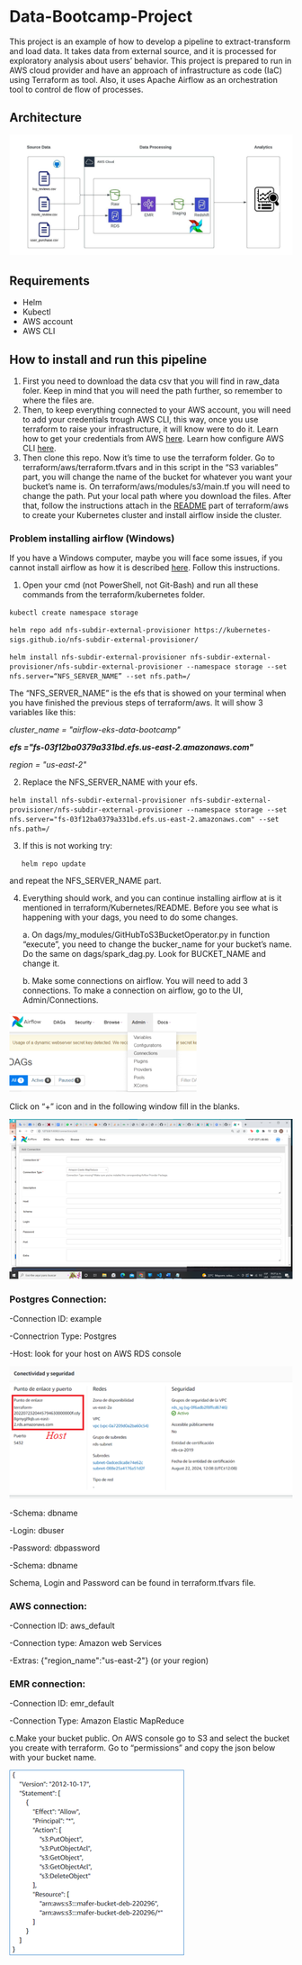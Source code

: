# Data-Bootcamp-Project
This project is an example of how to develop a pipeline to extract-transform and load data. It takes data from external source, and it is processed for exploratory analysis about users’ behavior. This project is prepared to run in AWS cloud provider and have an approach of infrastructure as code (IaC) using Terraform as tool. Also, it uses Apache Airflow as an orchestration tool to control de flow of processes.
## Architecture
![architecture.jpeg](images/arquitecture.jpeg)
## Requirements
- Helm
- Kubectl
- AWS account
- AWS CLI
## How to install and run this pipeline
1.	First you need to download the data csv that you will find in raw_data foler. Keep in mind that you will need the path further, so remember to where the files are.
2.	Then, to keep everything connected to your AWS account, you will need to add your credentials trough AWS CLI, this way, once you use terraform to raise your infrastructure, it will know were to do it. Learn how to get your credentials from AWS [here](https://docs.aws.amazon.com/cli/latest/userguide/getting-started-prereqs.html#getting-started-prereqs-keys). Learn how configure AWS CLI [here](https://docs.aws.amazon.com/cli/latest/userguide/cli-configure-files.html).
3.	Then clone this repo. Now it’s time to use the terraform folder. Go to terraform/aws/terraform.tfvars and in this script in the “S3 variables” part, you will change the name of the bucket for whatever you want your bucket’s name is.
On terraform/aws/modules/s3/main.tf you will need to change the path. Put your local path where you download the files.
After that, follow the instructions attach in the [README](https://github.com/maferchavez/Data-Bootcamp-Project/blob/main/terraform/aws/README.md) part of terraform/aws to create your Kubernetes cluster and install airflow inside the cluster.
### Problem installing airflow (Windows)
If you have a Windows computer, maybe you will face some issues, if you cannot install airflow as how it is described [here](https://github.com/maferchavez/Data-Bootcamp-Project/blob/main/terraform/kubernetes/README.md). Follow this instructions.
1.	Open your cmd (not PowerShell, not Git-Bash) and run all these commands from the terraform/kubernetes folder.

`kubectl create namespace storage`

`helm repo add nfs-subdir-external-provisioner https://kubernetes-sigs.github.io/nfs-subdir-external-provisioner/`

`helm install nfs-subdir-external-provisioner nfs-subdir-external-provisioner/nfs-subdir-external-provisioner --namespace storage --set nfs.server=“NFS_SERVER_NAME” --set nfs.path=/`

  The “NFS_SERVER_NAME” is the efs that is showed on your terminal when you have finished the previous steps of terraform/aws. It will show 3 variables like this:

  *cluster_name = "airflow-eks-data-bootcamp"*

  *__efs ="fs-03f12ba0379a331bd.efs.us-east-2.amazonaws.com"__*

  *region = "us-east-2"*

2.	Replace the NFS_SERVER_NAME with your efs.

`helm install nfs-subdir-external-provisioner nfs-subdir-external-provisioner/nfs-subdir-external-provisioner --namespace storage --set nfs.server="fs-03f12ba0379a331bd.efs.us-east-2.amazonaws.com" --set nfs.path=/`

3.	If this is not working try:

`	helm repo update`

  and repeat the NFS_SERVER_NAME part.

4.  Everything should work, and you can continue installing airflow at is it mentioned in terraform/Kubernetes/README. Before you see what is happening with your dags, you need to do some changes.
    
    a. On dags/my_modules/GitHubToS3BucketOperator.py in function “execute”, you need to change the bucker_name for your bucket’s name. Do the same on dags/spark_dag.py. Look for BUCKET_NAME and change it.
    
    b. Make some connections on airflow. You will need to add 3 connections. To make a connection on airflow, go to the UI, Admin/Connections.
    
   ![airflowconn.png](images/airflowconn.png)
   
   Click on “+” icon and in the following window fill in the blanks.
   
   ![airflowwindow.png](images/airflowwindow.png)

### Postgres Connection:
-Connection ID: example

-Connectrion Type: Postgres

-Host: look for your host on AWS RDS console 

![rdshost.png](images/rdshost.png)

-Schema: dbname

-Login: dbuser

-Password: dbpassword

-Schema: dbname

Schema, Login and Password can be found in terraform.tfvars file.

### AWS connection:
-Connection ID: aws_default

-Connection type: Amazon web Services

-Extras: {"region_name":"us-east-2"} (or your region)

### EMR connection:
-Connection ID: emr_default

-Connection Type: Amazon Elastic MapReduce

  c.Make your bucket public.
On AWS console go to S3 and select the bucket you create with terraform. Go to “permissions” and copy the json below with your bucket name.

![aclpolicys3.png](images/aclpolicys3.png)

  
    
